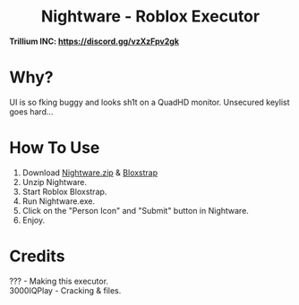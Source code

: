 <h1 align="center">Nightware - Roblox Executor</h1>

**Trillium INC: https://discord.gg/vzXzFpv2gk**

# Why?

UI is so fking buggy and looks sh1t on a QuadHD monitor. Unsecured keylist goes hard...

# How To Use
1. Download [Nightware.zip](https://github.com/WalmartSolutions/Nightware/raw/refs/heads/main/Nightware.zip) & [Bloxstrap](https://github.com/bloxstraplabs/bloxstrap)
2. Unzip Nightware.
3. Start Roblox Bloxstrap.
4. Run Nightware.exe.
5. Click on the "Person Icon" and "Submit" button in Nightware.
6. Enjoy.

# Credits
??? - Making this executor. </br>
3000IQPlay - Cracking & files. </br>
